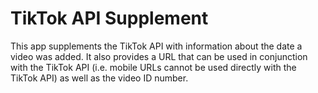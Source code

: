 # TikTok API Supplement

This app supplements the TikTok API with information about the date a video was added.
It also provides a URL that can be used in conjunction with the TikTok API (i.e. mobile
URLs cannot be used directly with the TikTok API) as well as the video ID number.